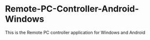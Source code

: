 # Remote-PC-Controller-Android-Windows
This is the Remote PC controller application for Windows and Android
